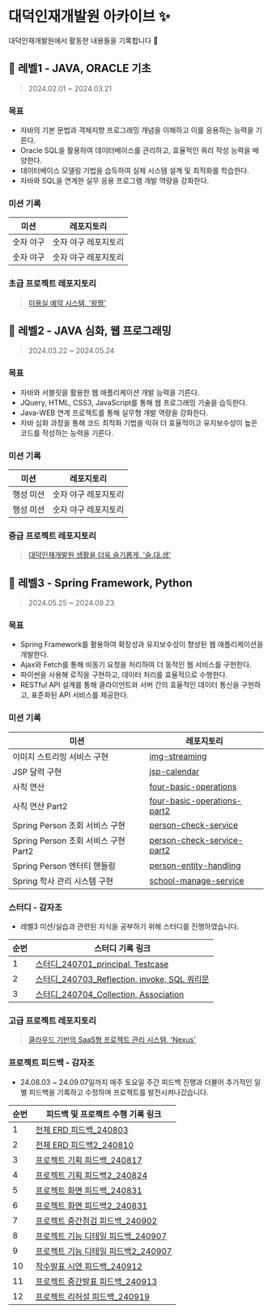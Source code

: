 # 대덕인재개발원 아카이브 ✨

대덕인재개발원에서 활동한 내용들을 기록합니다 📝

## 🌱 레벨1 - JAVA, ORACLE 기초

> 2024.02.01 ~ 2024.03.21

### 목표

- 자바의 기본 문법과 객체지향 프로그래밍 개념을 이해하고 이를 응용하는 능력을 기른다.
- Oracle SQL을 활용하여 데이터베이스를 관리하고, 효율적인 쿼리 작성 능력을 배양한다.
- 데이터베이스 모델링 기법을 습득하여 실제 시스템 설계 및 최적화를 학습한다.
- 자바와 SQL을 연계한 실무 응용 프로그램 개발 역량을 강화한다. 

### 미션 기록

| 미션                        | 레포지토리                                                                                   |
| --------------------------- | --------------------------------------------------------------------------------------------- |
| 숫자 야구                   | 숫자 야구 레포지토리             |
| 숫자 야구                   | 숫자 야구 레포지토리             |

### 초급 프로젝트 레포지토리

> [미용실 예약 시스템, '왕짱'](https://github.com/GilDoYean)

## 🌿 레벨2 - JAVA 심화, 웹 프로그래밍

> 2024.03.22 ~ 2024.05.24

### 목표

- 자바와 서블릿을 활용한 웹 애플리케이션 개발 능력을 기른다.
- JQuery, HTML, CSS3, JavaScript를 통해 웹 프로그래밍 기술을 습득한다.
- Java-WEB 연계 프로젝트를 통해 실무형 개발 역량을 강화한다.
- 자바 심화 과정을 통해 코드 최적화 기법을 익혀 더 효율적이고 유지보수성이 높은 코드를 작성하는 능력을 기른다.

### 미션 기록

| 미션                        | 레포지토리                                                                               |
| --------------------------- | --------------------------------------------------------------------------------------------- |
| 행성 미션                   | 숫자 야구 레포지토리             |
| 행성 미션                   | 숫자 야구 레포지토리             |

### 중급 프로젝트 레포지토리

> [대덕인재개발원 생활을 더욱 슬기롭게, '슬.대.생'](https://github.com/GilDoYean)

## 🌳 레벨3 - Spring Framework, Python

> 2024.05.25 ~ 2024.09.23

### 목표

- Spring Framework를 활용하여 확장성과 유지보수성이 향상된 웹 애플리케이션을 개발한다.
- Ajax와 Fetch를 통해 비동기 요청을 처리하여 더 동적인 웹 서비스를 구현한다.
- 파이썬을 사용해 로직을 구현하고, 데이터 처리를 효율적으로 수행한다.
- RESTful API 설계를 통해 클라이언트와 서버 간의 효율적인 데이터 통신을 구현하고, 표준화된 API 서비스를 제공한다.

### 미션 기록

| 미션                        | 레포지토리                                                                                |
| --------------------------- | --------------------------------------------------------------------------------------------- |
| 이미지 스트리밍 서비스 구현                   | [img-streaming](https://github.com/GilDoYean)              |
| JSP 달력 구현                   | [jsp-calendar](https://github.com/GilDoYean)             |
| 사칙 연산                   | [four-basic-operations](https://github.com/GilDoYean)             |
| 사칙 연산 Part2                   | [four-basic-operations-part2](https://github.com/GilDoYean)             |
| Spring Person 조회 서비스 구현                    | [person-check-service](https://github.com/GilDoYean)             |
| Spring Person 조회 서비스 구현 Part2                   | [person-check-service-part2](https://github.com/GilDoYean)             |
| Spring Person 엔터티 핸들링                   | [person-entity-handling](https://github.com/GilDoYean)             |
| Spring 학사 관리 시스템 구현                   | [school-manage-service](https://github.com/GilDoYean)             |

### 스터디 - 감자조

- 레벨3 미션/실습과 관련된 지식을 공부하기 위해 스터디를 진행하였습니다.

| 순번                        |  스터디 기록 링크                                                                               |
| --------------------------- | --------------------------------------------------------------------------------------------- |
| 1                   | [스터디_240701_principal, Testcase](https://legend-trawler-09e.notion.site/07-01-95523a507c494b3db101455e59857c5e)              |
| 2                   | [스터디_240703_Reflection, invoke, SQL 쿼리문](https://legend-trawler-09e.notion.site/07-03-7909832d1a0f4f1c8b0e78ac8a5ddfcb)             |
| 3                   | [스터디_240704_Collection, Association](https://legend-trawler-09e.notion.site/07-04-8fb6c0c912a24cd79cb3f94561a0c606)             |

### 고급 프로젝트 레포지토리

> [클라우드 기반의 SaaS형 프로젝트 관리 시스템, 'Nexus'](https://github.com/GilDoYean/daedeok-teams-Nexus)

### 프로젝트 피드백 - 감자조

- 24.08.03 ~ 24.09.07일까지 매주 토요일 주간 피드백 진행과 더불어 추가적인 일별 피드백을 기록하고 수정하며 프로젝트를 발전시켜나갔습니다.

| 순번                        |  피드백 및 프로젝트 수행 기록 링크                                                                               |
| --------------------------- | --------------------------------------------------------------------------------------------- |
| 1                   | [전체 ERD 피드백_240803](https://legend-trawler-09e.notion.site/_240803-7154ab1bd6234c8f9cae6a5d5f9d42ce)              |
| 2                   | [전체 ERD 피드백2_240810](https://legend-trawler-09e.notion.site/_240810-af65a0a8138046bd9950e2baa1853827)             |
| 3                   | [프로젝트 기획 피드백_240817](https://legend-trawler-09e.notion.site/_240817-1c1e50e811ff4c97b087f4b650fdbad8)             |
| 4                   | [프로젝트 기획 피드백2_240824](https://legend-trawler-09e.notion.site/_240824-87debf4902da47c4bd3c994825a366d6)              |
| 5                   | [프로젝트 화면 피드백_240831](https://legend-trawler-09e.notion.site/_240831-eceeecc24e43421ab31bbbeff3b9f726)             |
| 6                   | [프로젝트 화면 피드백2_240831](https://legend-trawler-09e.notion.site/_240831_2-5f5d0ee6580f4569b057b0667c81267d)             |
| 7                   | [프로젝트 중간점검 피드백_240902](https://legend-trawler-09e.notion.site/_240902-70254391eaf3456083338de3159bb04a)              |
| 8                   | [프로젝트 기능 디테일 피드백_240907](https://legend-trawler-09e.notion.site/_240907-011a46d358af4ec3b43d0bca769ac47c)             |
| 9                   | [프로젝트 기능 디테일 피드백2_240907](https://legend-trawler-09e.notion.site/_240907-ce98753514b54b83be96187bd484b66e)             |
| 10                   | [착수발표 시연 피드백_240912](https://legend-trawler-09e.notion.site/_240912-278c22249b374fec9416627ec55c2126)             |
| 11                   | [프로젝트 중간발표 피드백_240913](https://legend-trawler-09e.notion.site/_240913-25002e3a7eee46e8829aad50b2af303f)              |
| 12                   | [프로젝트 리허설 피드백_240919](https://legend-trawler-09e.notion.site/_240919-106d79e9379980da81aad9b83f8b4e5e)             |

